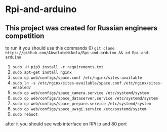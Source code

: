 # Rpi-and-arduino
This project was created for Russian engineers competition
-
to run it you should use this commands
0) `git clone https://github.com/AbsoluteNikola/Rpi-and-arduino && cd Rpi-and-arduino`
1) `sudo -H pip3 install -r requirements.txt`
2) `sudo apt-get install nginx`
3) `sudo cp web/configs/space.conf /etc/nginx/sites-available`
4) `sudo ln -s /etc/nginx/sites-available/space.conf /etc/nginx/sites-enabled/`
5) `sudo cp web/configs/space_camera.service /etc/systemd/system`
6) `sudo cp web/configs/space_dataserver.service /etc/systemd/system`
7) `sudo cp web/configs/space_prepare.service /etc/systemd/system`
8) `sudo cp web/configs/space_uwsgi.service /etc/systemd/system`
9) `sudo reboot`

after it you should see web interface on RPi ip and 80 port 